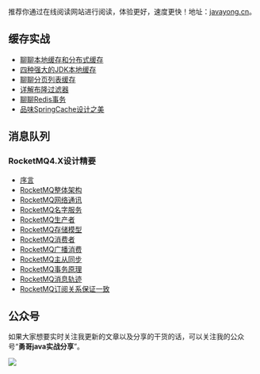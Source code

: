推荐你通过在线阅读网站进行阅读，体验更好，速度更快！地址：[javayong.cn](https://javayong.cn/)。


## 缓存实战
- [聊聊本地缓存和分布式缓存](.docs/cache/00localandclustercache.md)
- [四种强大的JDK本地缓存](.docs/cache/01fourJDKlocalcache.md)
- [聊聊分页列表缓存](.docs/cache/02pagelistcache.md)
- [详解布隆过滤器](.docs/cache/05boolfilter.md)
- [聊聊Redis事务](.docs/cache/07Redistransaction.md)
- [品味SpringCache设计之美](.docs/cache/09SpringCache.md)

## 消息队列

### RocketMQ4.X设计精要
- [序言](.docs/mq/rocketmq4/00RocketMQ4_introduce.md)
- [RocketMQ整体架构](.docs/mq/rocketmq4/01RocketMQ4_artch.md])
- [RocketMQ网络通讯](.docs/mq/rocketmq4/01RocketMQ4_network.md])
- [RocketMQ名字服务](.docs/mq/rocketmq4/02RocketMQ4_nameserver.md])
- [RocketMQ生产者](.docs/mq/rocketmq4/03RocketMQ4_producer.md])
- [RocketMQ存储模型](.docs/mq/rocketmq4/04RocketMQ4_store.md])
- [RocketMQ消费者](.docs/mq/rocketmq4/06RocketMQ4_consumer.md])
- [RocketMQ广播消费](.docs/mq/rocketmq4/07RocketMQ4_broadcast_consumer.md])
- [RocketMQ主从同步](.docs/mq/rocketmq4/08RocketMQ4_masterslave.md])
- [RocketMQ事务原理](.docs/mq/rocketmq4/10RocketMQ4_transaction.md])
- [RocketMQ消息轨迹](.docs/mq/rocketmq4/11RocketMQ4_messagetrack.md])
- [RocketMQ订阅关系保证一致](.docs/mq/rocketmq4/13RocketMQ4_subscribe_consistent.md])

## 公众号

如果大家想要实时关注我更新的文章以及分享的干货的话，可以关注我的公众号“**勇哥java实战分享**”。

![](https://javayong.cn/pics/shipinhao/gongzhonghaonew.png)


